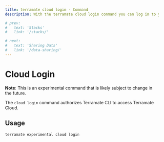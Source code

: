 ```yaml
---
title: terramate cloud login - Command
description: With the terramate cloud login command you can log in to your Terramate Cloud account.

# prev:
#   text: 'Stacks'
#   link: '/stacks/'

# next:
#   text: 'Sharing Data'
#   link: '/data-sharing/'
---
```


# Cloud Login

**Note:** This is an experimental command that is likely subject to change in the future.

The `cloud login` command authorizes Terramate CLI to access Terramate Cloud.

## Usage

`terramate experimental cloud login`
